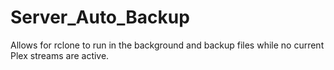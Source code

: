 # Server_Auto_Backup
Allows for rclone to run in the background and backup files while no current Plex streams are active.
